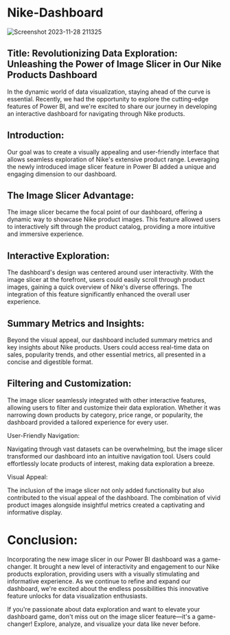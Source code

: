 # Nike-Dashboard
![Screenshot 2023-11-28 211325](https://github.com/S-Prakash-github/Nike-Dashboard/assets/91363429/d1bc15b2-570a-4696-9423-0031baec6663)
## Title: Revolutionizing Data Exploration: Unleashing the Power of Image Slicer in Our Nike Products Dashboard

In the dynamic world of data visualization, staying ahead of the curve is essential. Recently, we had the opportunity to explore the cutting-edge features of Power BI, and we're excited to share our journey in developing an interactive dashboard for navigating through Nike products.

## Introduction:

Our goal was to create a visually appealing and user-friendly interface that allows seamless exploration of Nike's extensive product range. Leveraging the newly introduced image slicer feature in Power BI added a unique and engaging dimension to our dashboard.

## The Image Slicer Advantage:

The image slicer became the focal point of our dashboard, offering a dynamic way to showcase Nike product images. This feature allowed users to interactively sift through the product catalog, providing a more intuitive and immersive experience.

## Interactive Exploration:

The dashboard's design was centered around user interactivity. With the image slicer at the forefront, users could easily scroll through product images, gaining a quick overview of Nike's diverse offerings. The integration of this feature significantly enhanced the overall user experience.

## Summary Metrics and Insights:

Beyond the visual appeal, our dashboard included summary metrics and key insights about Nike products. Users could access real-time data on sales, popularity trends, and other essential metrics, all presented in a concise and digestible format.

## Filtering and Customization:

The image slicer seamlessly integrated with other interactive features, allowing users to filter and customize their data exploration. Whether it was narrowing down products by category, price range, or popularity, the dashboard provided a tailored experience for every user.

User-Friendly Navigation:

Navigating through vast datasets can be overwhelming, but the image slicer transformed our dashboard into an intuitive navigation tool. Users could effortlessly locate products of interest, making data exploration a breeze.

Visual Appeal:

The inclusion of the image slicer not only added functionality but also contributed to the visual appeal of the dashboard. The combination of vivid product images alongside insightful metrics created a captivating and informative display.

# Conclusion:

Incorporating the new image slicer in our Power BI dashboard was a game-changer. It brought a new level of interactivity and engagement to our Nike products exploration, providing users with a visually stimulating and informative experience. As we continue to refine and expand our dashboard, we're excited about the endless possibilities this innovative feature unlocks for data visualization enthusiasts.

If you're passionate about data exploration and want to elevate your dashboard game, don't miss out on the image slicer feature—it's a game-changer! Explore, analyze, and visualize your data like never before.




